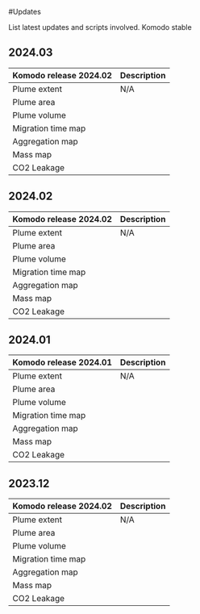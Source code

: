 #Updates

List latest updates and scripts involved. 
Komodo stable

## 2024.03

| Komodo release  2024.02    | Description |
| ----------- | ----------- |
| Plume extent   |     N/A          |
| Plume area   |               |
| Plume volume   |               |
| Migration time map |               |
| Aggregation map   |               |
| Mass map   |               |
| CO2 Leakage   |               |


## 2024.02
| Komodo release  2024.02    | Description |
| ----------- | ----------- |
| Plume extent   |     N/A          |
| Plume area   |               |
| Plume volume   |               |
| Migration time map |               |
| Aggregation map   |               |
| Mass map   |               |
| CO2 Leakage   |               |


## 2024.01

| Komodo release  2024.01    | Description |
| ----------- | ----------- |
| Plume extent   |     N/A          |
| Plume area   |               |
| Plume volume   |               |
| Migration time map |               |
| Aggregation map   |               |
| Mass map   |               |
| CO2 Leakage   |               |


## 2023.12

| Komodo release  2024.02    | Description |
| ----------- | ----------- |
| Plume extent   |     N/A          |
| Plume area   |               |
| Plume volume   |               |
| Migration time map |               |
| Aggregation map   |               |
| Mass map   |               |
| CO2 Leakage   |               |
